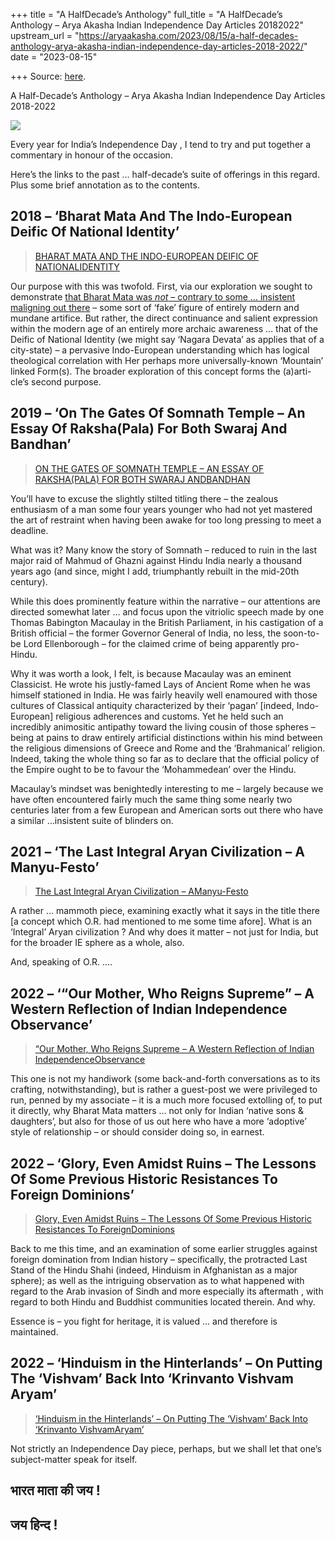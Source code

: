 +++
title = "A HalfDecade’s Anthology"
full_title = "A HalfDecade’s Anthology – Arya Akasha Indian Independence Day Articles 20182022"
upstream_url = "https://aryaakasha.com/2023/08/15/a-half-decades-anthology-arya-akasha-indian-independence-day-articles-2018-2022/"
date = "2023-08-15"

+++
Source: [here](https://aryaakasha.com/2023/08/15/a-half-decades-anthology-arya-akasha-indian-independence-day-articles-2018-2022/).

A Half-Decade’s Anthology – Arya Akasha Indian Independence Day Articles 2018-2022

![](https://aryaakasha.files.wordpress.com/2023/08/indian-independence-flag-image.jpg?w=552)

Every year for India’s Independence Day , I tend to try and put together a commentary in honour of the occasion.

Here’s the links to the past … half-decade’s suite of offerings in this regard. Plus some brief annotation as to the contents.

## **2018 – ‘Bharat Mata And The Indo-European Deific Of National Identity’**

> [BHARAT MATA AND THE INDO-EUROPEAN DEIFIC OF NATIONALIDENTITY](https://aryaakasha.com/2018/08/15/bharat-mata-and-the-indo-european-deific-of-national-identity/)

Our purpose with this was twofold. First, via our exploration we sought to demonstrate [that Bharat Mata was *not* – contrary to some … insistent maligning out there](https://aryaakasha.com/2021/12/15/on-the-bharat-mata-of-kashi-vishwanath-temple-and-some-curiously-modern-objections-to-same/) – some sort of ‘fake’ figure of entirely modern and mundane artifice. But rather, the direct continuance and salient expression within the modern age of an entirely more archaic awareness … that of the Deific of National Identity (we might say ‘Nagara Devata’ as applies that of a city-state) – a pervasive Indo-European understanding which has logical theological correlation with Her perhaps more universally-known ‘Mountain’ linked Form(s). The broader exploration of this concept forms the (a)arti-cle’s second purpose.

## **2019 – ‘On The Gates Of Somnath Temple – An Essay Of Raksha(Pala) For Both Swaraj And Bandhan’**

> [ON THE GATES OF SOMNATH TEMPLE – AN ESSAY OF RAKSHA(PALA) FOR BOTH SWARAJ ANDBANDHAN](https://aryaakasha.com/2019/08/16/on-the-gates-of-somnath-temple-an-essay-of-rakshapala-for-both-swaraj-and-bandhan/)

You’ll have to excuse the slightly stilted titling there – the zealous enthusiasm of a man some four years younger who had not yet mastered the art of restraint when having been awake for too long pressing to meet a deadline.

What was it? Many know the story of Somnath – reduced to ruin in the last major raid of Mahmud of Ghazni against Hindu India nearly a thousand years ago (and since, might I add, triumphantly rebuilt in the mid-20th century).

While this does prominently feature within the narrative – our attentions are directed somewhat later … and focus upon the vitriolic speech made by one Thomas Babington Macaulay in the British Parliament, in his castigation of a British official – the former Governor General of India, no less, the soon-to-be Lord Ellenborough – for the claimed crime of being apparently pro-Hindu.

Why it was worth a look, I felt, is because Macaulay was an eminent Classicist. He wrote his justly-famed Lays of Ancient Rome when he was himself stationed in India. He was fairly heavily well enamoured with those cultures of Classical antiquity characterized by their ‘pagan’ \[indeed, Indo-European\] religious adherences and customs. Yet he held such an incredibly animositic antipathy toward the living cousin of those spheres – being at pains to draw entirely artificial distinctions within his mind between the religious dimensions of Greece and Rome and the ‘Brahmanical’ religion. Indeed, taking the whole thing so far as to declare that the official policy of the Empire ought to be to favour the ‘Mohammedean’ over the Hindu.

Macaulay’s mindset was benightedly interesting to me – largely because we have often encountered fairly much the same thing some nearly two centuries later from a few European and American sorts out there who have a similar …insistent suite of blinders on.

## **2021 – ‘The Last Integral Aryan Civilization – A Manyu-Festo’**

> [The Last Integral Aryan Civilization – AManyu-Festo](https://aryaakasha.com/2021/08/15/the-last-integral-aryan-civilization-a-manyu-festo/)

A rather … mammoth piece, examining exactly what it says in the title there \[a concept which O.R. had mentioned to me some time afore\]. What is an ‘Integral’ Aryan civilization ? And why does it matter – not just for India, but for the broader IE sphere as a whole, also.

And, speaking of O.R. ….

## **2022 – ‘“Our Mother, Who Reigns Supreme” – A Western Reflection of Indian Independence Observance’**

> [“Our Mother, Who Reigns Supreme – A Western Reflection of Indian IndependenceObservance](https://aryaakasha.com/2022/08/15/our-mother-who-reigns-supreme-a-western-reflection-of-indian-independence-observance/)

This one is not my handiwork (some back-and-forth conversations as to its crafting, notwithstanding), but is rather a guest-post we were privileged to run, penned by my associate – it is a much more focused extolling of, to put it directly, why Bharat Mata matters … not only for Indian ‘native sons & daughters’, but also for those of us out here who have a more ‘adoptive’ style of relationship – or should consider doing so, in earnest.

## **2022 – ‘Glory, Even Amidst Ruins – The Lessons Of Some Previous Historic Resistances To Foreign Dominions’**

> [Glory, Even Amidst Ruins – The Lessons Of Some Previous Historic Resistances To ForeignDominions](https://aryaakasha.com/2022/08/16/glory-even-amidst-ruins-the-lessons-of-some-previous-historic-resistances-to-foreign-dominions/)

Back to me this time, and an examination of some earlier struggles against foreign domination from Indian history – specifically, the protracted Last Stand of the Hindu Shahi (indeed, Hinduism in Afghanistan as a major sphere); as well as the intriguing observation as to what happened with regard to the Arab invasion of Sindh and more especially its aftermath , with regard to both Hindu and Buddhist communities located therein. And why.

Essence is – you fight for heritage, it is valued … and therefore is maintained.

## **2022 – ‘Hinduism in the Hinterlands’ – On Putting The ‘Vishvam’ Back Into ‘Krinvanto Vishvam Aryam’**

> [‘Hinduism in the Hinterlands’ – On Putting The ‘Vishvam’ Back Into ‘Krinvanto VishvamAryam’](https://aryaakasha.com/2022/08/31/hinduism-in-the-hinterlands-on-putting-the-vishvam-back-into-krinvanto-vishvam-aryam/)

Not strictly an Independence Day piece, perhaps, but we shall let that one’s subject-matter speak for itself.

## **भारत माता की जय !**

## **जय हिन्द !**
